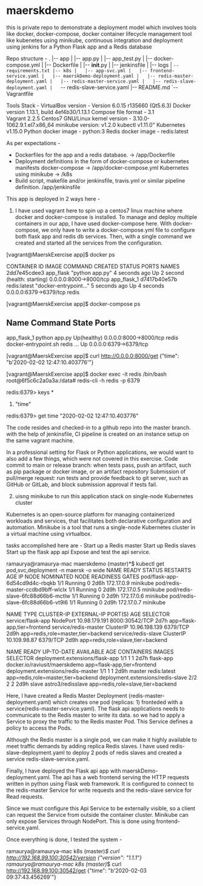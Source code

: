 # maerskdemo
this is private repo to demonstrate a deployment model which involves tools like docker, docker-compose, docker container lifecycle management tool like kubenetes using minikube, continuous integration and deployment using jenkins for a Python Flask app and a Redis database


Repo structure - 
.
|-- app
|   |-- app.py
|   |-- app_test.py
|   |-- docker-compose.yml
|   |-- Dockerfile
|   |-- __init__.py
|   |-- jenkinsfile
|   |-- logs
|   `-- requirements.txt
|-- k8s
|   |-- app-svc.yml
|   |-- frontend-service.yaml
|   |-- maerskDemo-deployment.yaml
|   |-- redis-master-deployment.yaml
|   |-- redis-master-service.yaml
|   |-- redis-slave-deployment.yaml
|   `-- redis-slave-service.yaml
|-- README.md
`-- Vagrantfile

Tools Stack - 
VirtualBox version - Version 6.0.15 r135660 (Qt5.6.3)
Docker version 1.13.1, build 4ef4b30/1.13.1
Compose file format - 3.1	     
Vagrant 2.2.5
Centos7 GNU/Linux
kernel version - 3.10.0-1062.9.1.el7.x86_64
minikube version: v1.2.0
kubectl v1.11.0"
Kubernetes v1.15.0
Python docker image - python:3
Redis docker image - redis:latest

As per expectations -  
* Dockerfiles for the app and a redis database. -> /app/Dockerfile
* Deployment definitions in the form of docker-compose or kubernetes manifests 
docker-compose -> /app/docker-compose.yml 
Kubernetes using minikube -> /k8s
* Build script, makefile and/or jenkinsfile, travis.yml or similar pipeline definition.
/app/jenkinsfile

This app is deployed in 2 ways here -

1) I have used vagrant here to spin up a centos7 linux machine where docker and docker-compose is installed. 
To manage and deploy multiple containers in our app, I have used docker-compose here. 
With docker-compose, we only have to write a docker-compose.yml file to configure both flask app and redis db services. 
Then, with a single command we created and started all the services from the configuration.

[vagrant@MaerskExercise app]$ docker ps

CONTAINER ID        IMAGE               COMMAND                  CREATED             STATUS                                     PORTS                    NAMES
2dd7e45cdee3        app_flask           "python app.py"          4 seconds ago       Up 2 second (health: starting)   0.0.0.0:8000->8000/tcp   app_flask_1
d7417b40e57b        redis:latest        "docker-entrypoint..."   5 seconds ago       Up 4 seconds                               0.0.0.0:6379->6379/tcp   redis


[vagrant@MaerskExercise app]$ docker-compose ps

Name                  Command               State           Ports
-----------------------------------------------------------------------------
app_flask_1   python app.py                    Up(healthy)      0.0.0.0:8000->8000/tcp
redis         docker-entrypoint.sh redis ...   Up               0.0.0.0:6379->6379/tcp


[vagrant@MaerskExercise app]$ curl http://0.0.0.0:8000/get
{"time": "b'2020-02-02 12:47:10.403776'"}

[vagrant@MaerskExercise app]$ docker exec -it redis /bin/bash
root@6f5c6c2a0a3a:/data# redis-cli -h redis -p 6379

redis:6379> keys *
1) "time"

redis:6379> get time
"2020-02-02 12:47:10.403776"


The code resides and checked-in to a github repo into the master branch. 
with the help of jenkinsfile, CI pipeline is created on an instance setup on the same vagrant machine. 

In a professional setting for Flask or Python applications, we would want to also add a few things, which were not covered in this exercise.
Code commit to main or release branch: when tests pass, push an artifact, such as pip package or docker image, or an artifact repository
Submission of pull/merge request: run tests and provide feedback to git server, such as GitHub or GitLab, and block submission approval if tests fail.

2) uisng minikube to run this application stack on single-node Kubernetes cluster

Kubernetes is an open-source platform for managing containerized workloads and services, that facilitates both declarative configuration and automation.
Minikube is a tool that runs a single-node Kubernetes cluster in a virtual machine using virtualbox.

tasks accomplished here are -
Start up a Redis master
Start up Redis slaves
Start up the flask app api
Expose and test the api service.


ramaurya@ramaurya-mac maerskdemo (master)*$ kubectl get pod,svc,deployment -n maersk -o wide
NAME                               READY     STATUS    RESTARTS   AGE       IP           NODE       NOMINATED NODE   READINESS GATES
pod/flask-app-6d54cd9d4c-rbqkb     1/1       Running   0          2d6h      172.17.0.9   minikube   <none>           <none>
pod/redis-master-ccdbd9bff-wlclx   1/1       Running   0          2d9h      172.17.0.5   minikube   <none>           <none>
pod/redis-slave-6fc88d66b6-mctlw   1/1       Running   0          2d9h      172.17.0.6   minikube   <none>           <none>
pod/redis-slave-6fc88d66b6-vt9l6   1/1       Running   0          2d9h      172.17.0.7   minikube   <none>           <none>

NAME                   TYPE        CLUSTER-IP      EXTERNAL-IP   PORT(S)          AGE       SELECTOR
service/flask-app      NodePort    10.98.179.191   <none>        8000:30542/TCP   2d7h      app=flask-app,tier=frontend
service/redis-master   ClusterIP   10.96.198.139   <none>        6379/TCP         2d9h      app=redis,role=master,tier=backend
service/redis-slave    ClusterIP   10.109.98.87    <none>        6379/TCP         2d9h      app=redis,role=slave,tier=backend

NAME                                 READY     UP-TO-DATE   AVAILABLE   AGE       CONTAINERS   IMAGES                          SELECTOR
deployment.extensions/flask-app      1/1       1            1           2d7h      flask-app    docker.io/raviusit/maerskdemo   app=flask-app,tier=frontend
deployment.extensions/redis-master   1/1       1            1           2d9h      master       redis:latest                    app=redis,role=master,tier=backend
deployment.extensions/redis-slave    2/2       2            2           2d9h      slave        astro3/redisslave               app=redis,role=slave,tier=backend


Here, I have created a Redis Master Deployment (redis-master-deployment.yaml) which creates one pod (replicas: 1) fronteded with a service(redis-master-service.yaml).
The flask api applications needs to communicate to the Redis master to write its data. so we had to apply a Service to proxy the traffic to the Redis master Pod. This Service defines a policy to access the Pods.

Although the Redis master is a single pod, we can make it highly available to meet traffic demands by adding replica Redis slaves.
I have used redis-slave-deployment.yaml to deploy 2 pods of redis slaves and created a service redis-slave-service.yaml.

Finally, I have deployed the Flask api app with maerskDemo-deployment.yaml. The api has a web frontend serving the HTTP requests written in python using Flask web framework. It is configured to connect to the redis-master Service for write requests and the redis-slave service for Read requests.

Since we must configure this Api Service to be externally visible, so a client can request the Service from outside the container cluster. Minikube can only expose Services through NodePort. This is done using frontend-service.yaml.

Once everything is done, I tested the system - 

ramaurya@ramaurya-mac k8s (master)*$ curl http://192.168.99.100:30542/version
{"version": "1.1.1"}
ramaurya@ramaurya-mac k8s (master)*$ curl http://192.168.99.100:30542/get
{"time": "b'2020-02-03 09:37:43.456269'"}





